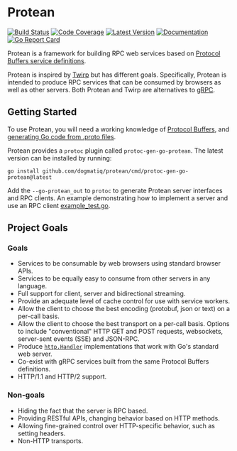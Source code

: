 # Protean

[![Build Status](https://github.com/dogmatiq/protean/workflows/CI/badge.svg)](https://github.com/dogmatiq/protean/actions?workflow=CI)
[![Code Coverage](https://img.shields.io/codecov/c/github/dogmatiq/protean/main.svg)](https://codecov.io/github/dogmatiq/protean)
[![Latest Version](https://img.shields.io/github/tag/dogmatiq/protean.svg?label=semver)](https://semver.org)
[![Documentation](https://img.shields.io/badge/go.dev-reference-007d9c)](https://pkg.go.dev/github.com/dogmatiq/protean)
[![Go Report Card](https://goreportcard.com/badge/github.com/dogmatiq/protean)](https://goreportcard.com/report/github.com/dogmatiq/protean)

Protean is a framework for building RPC web services based on [Protocol Buffers
service definitions](https://developers.google.com/protocol-buffers/docs/proto3#services).

Protean is inspired by [Twirp](https://github.com/twitchtv/twirp) but has
different goals. Specifically, Protean is intended to produce RPC services that
can be consumed by browsers as well as other servers. Both Protean and Twirp are
alternatives to [gRPC](https://grpc.io/).

## Getting Started

To use Protean, you will need a working knowledge of [Protocol
Buffers](https://grpc.io/docs/protoc-installation/), and [generating Go code from .proto files](https://developers.google.com/protocol-buffers/docs/reference/go-generated).

Protean provides a `protoc` plugin called `protoc-gen-go-protean`. The latest
version can be installed by running:

```
go install github.com/dogmatiq/protean/cmd/protoc-gen-go-protean@latest
```

Add the `--go-protean_out` to `protoc` to generate Protean server interfaces and
RPC clients. An example demonstrating how to implement a server and use an RPC
client [example_test.go](example_test.go).

## Project Goals

### Goals

- Services to be consumable by web browsers using standard browser APIs.
- Services to be equally easy to consume from other servers in any language.
- Full support for client, server and bidirectional streaming.
- Provide an adequate level of cache control for use with service workers.
- Allow the client to choose the best encoding (protobuf, json or text) on a
  per-call basis.
- Allow the client to choose the best transport on a per-call basis. Options
  to include "conventional" HTTP GET and POST requests, websockets, server-sent
  events (SSE) and JSON-RPC.
- Produce [`http.Handler`](https://pkg.go.dev/net/http#Handler) implementations
  that work with Go's standard web server.
- Co-exist with gRPC services built from the same Protocol Buffers definitions.
- HTTP/1.1 and HTTP/2 support.

### Non-goals

- Hiding the fact that the server is RPC based.
- Providing RESTful APIs, changing behavior based on HTTP methods.
- Allowing fine-grained control over HTTP-specific behavior, such as setting headers.
- Non-HTTP transports.